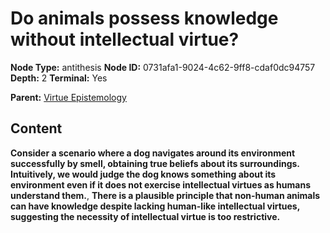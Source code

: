 # Do animals possess knowledge without intellectual virtue?

**Node Type:** antithesis
**Node ID:** 0731afa1-9024-4c62-9ff8-cdaf0dc94757
**Depth:** 2
**Terminal:** Yes

**Parent:** [Virtue Epistemology](virtue-epistemology.md)

## Content

**Consider a scenario where a dog navigates around its environment successfully by smell, obtaining true beliefs about its surroundings. Intuitively, we would judge the dog knows something about its environment even if it does not exercise intellectual virtues as humans understand them.**, **There is a plausible principle that non-human animals can have knowledge despite lacking human-like intellectual virtues, suggesting the necessity of intellectual virtue is too restrictive.**
